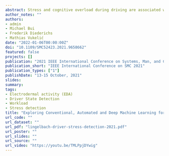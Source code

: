 ```yaml
---
abstract: Stress and cognitive overload during driving are associated with decreased performance potentially leading to serious mistakes and even fatal incidents. Therefore, research on drivers’ mental states recognition is promising to reduce these traffic accidents caused by human error (e.g., in combination with driver assistance systems and automated driving functions). Easy-to-use, unobtrusive wearables allow convenient measurement of electrodermal activity (EDA) which is an informative measure for the experienced stress level. In this article, we explore the potential of various conventional machine learning (ML) models with hand-crafted features, automated pipeline optimization (AutoML), and deep learning (DL) to recognize drivers’ stress states from EDA recordings in a driving simulator. Three different stress states (low, mid, and high stress) were induced via (a) the complexity level of the driving task (manual and automated driving) and (b) simultaneous secondary cognitive tasks. Our results reveal that a k-nearest neighbors (KNN) classifier with handcrafted features of the phasic and tonic EDA response as well as a pipeline suggested by AutoML via Tree-Based Pipeline Optimization (TPOT) are particularly suited with a high classification performance above an empirical chance level estimated via a dummy classifier. Our results propose that AutoML might be beneficial to find optimal ML pipelines for EDA-based state recognition. In the future, we aim to evaluate the here proposed models regarding their generalization ability by applying them (a) on new datasets collected during realistic driving scenarios and (b) within a subject-independent approach (i.e., training one model for all subjects).
author_notes: ""
authors:
- admin
- Michael Bui
- Frederik Diederichs
- Mathias Vukelić
date: "2022-01-06T00:00:00Z"
doi: "10.1109/SMC52423.2021.9658662"
featured: false
projects: []
publication: "2021 IEEE International Conference on Systems, Man, and Cybernetics (SMC)"
publication_short: "IEEE International Conference on SMC 2021"
publication_types: ["1"]
publishDate: "13-15 October, 2021"
slides:
summary:
tags:
- Electrodermal activity (EDA)
- Driver State Detection
- Workload
- Stress detection
title: "Exploring Conventional, Automated and Deep Machine Learning for Electrodermal Activity-Based Drivers’ Stress Recognition"
url_code: ""
url_dataset: ""
url_pdf: "lingelbach-driver-stress-detection-2021.pdf"
url_poster: ""
url_slides: ""
url_source: ""
url_video: "https://youtu.be/TMLPpjDYwig"
---
```


<!--{{% callout note %}}
Click the *Cite* button above to demo the feature to enable visitors to import publication metadata into their reference management software.
{{% /callout %}}

{{% callout note %}}
Create your slides in Markdown - click the *Slides* button to check out the example.
{{% /callout %}}

Supplementary notes can be added here, including [code, math, and images](https://wowchemy.com/docs/writing-markdown-latex/).-->
